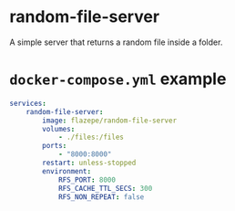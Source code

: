 # random-file-server

A simple server that returns a random file inside a folder.

# `docker-compose.yml` example

```yml
services:
    random-file-server:
        image: flazepe/random-file-server
        volumes:
            - ./files:/files
        ports:
            - "8000:8000"
        restart: unless-stopped
        environment:
            RFS_PORT: 8000
            RFS_CACHE_TTL_SECS: 300
            RFS_NON_REPEAT: false
```
